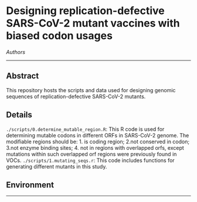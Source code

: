 # Designing replication-defective SARS-CoV-2 mutant vaccines with biased codon usages

*Authors*

---

## Abstract
This repository hosts the scripts and data used for designing genomic sequences of replication-defective SARS-CoV-2 mutants.

## Details
`./scripts/0.determine_mutable_region.R`: This R code is used for determining mutable codons in different ORFs in SARS-CoV-2 genome. The modifiable regions should be: 1. is coding region; 2.not conserved in codon; 3.not enzyme binding sites; 4. not in regions with overlapped orfs, except mutations within such overlapped orf regions were previously found in VOCs.
`./scripts/1.mutating_seqs.r`: This code includes functions for generating different mutants in this study.

## Environment


---
